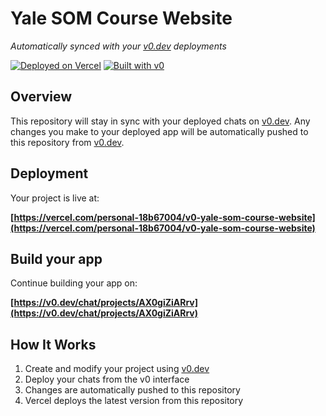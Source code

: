 # Yale SOM Course Website

*Automatically synced with your [v0.dev](https://v0.dev) deployments*

[![Deployed on Vercel](https://img.shields.io/badge/Deployed%20on-Vercel-black?style=for-the-badge&logo=vercel)](https://vercel.com/personal-18b67004/v0-yale-som-course-website)
[![Built with v0](https://img.shields.io/badge/Built%20with-v0.dev-black?style=for-the-badge)](https://v0.dev/chat/projects/AX0giZiARrv)

## Overview

This repository will stay in sync with your deployed chats on [v0.dev](https://v0.dev).
Any changes you make to your deployed app will be automatically pushed to this repository from [v0.dev](https://v0.dev).

## Deployment

Your project is live at:

**[https://vercel.com/personal-18b67004/v0-yale-som-course-website](https://vercel.com/personal-18b67004/v0-yale-som-course-website)**

## Build your app

Continue building your app on:

**[https://v0.dev/chat/projects/AX0giZiARrv](https://v0.dev/chat/projects/AX0giZiARrv)**

## How It Works

1. Create and modify your project using [v0.dev](https://v0.dev)
2. Deploy your chats from the v0 interface
3. Changes are automatically pushed to this repository
4. Vercel deploys the latest version from this repository